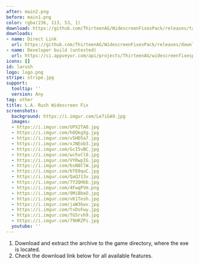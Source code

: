 ```yaml
---
after: main2.png
before: main1.png
color: rgba(236, 113, 53, 1)
download: https://github.com/ThirteenAG/WidescreenFixesPack/releases/tag/larush
downloads:
- name: Direct Link
  url: https://github.com/ThirteenAG/WidescreenFixesPack/releases/download/larush/LARush.WidescreenFix.zip
- name: Developer build (untested)
  url: https://ci.appveyor.com/api/projects/ThirteenAG/widescreenfixespack/artifacts/LARush.WidescreenFix.zip?branch=master
icons: []
id: larush
logo: logo.png
stripe: stripe.jpg
support:
  tooltip: ''
  version: Any
tag: other
title: L.A. Rush Widescreen Fix
screenshots:
  background: https://i.imgur.com/Le7iGA9.jpg
  images:
  - https://i.imgur.com/UPX2TA0.jpg
  - https://i.imgur.com/hOQkgXg.jpg
  - https://i.imgur.com/v5HD5a7.jpg
  - https://i.imgur.com/xJNEob3.jpg
  - https://i.imgur.com/GcI5vBC.jpg
  - https://i.imgur.com/wchvCl0.jpg
  - https://i.imgur.com/VYRwpIG.jpg
  - https://i.imgur.com/bsN8ClW.jpg
  - https://i.imgur.com/bTE0quC.jpg
  - https://i.imgur.com/QaQJ13v.jpg
  - https://i.imgur.com/7Y2QHbb.jpg
  - https://i.imgur.com/4FwqPVm.png
  - https://i.imgur.com/9MiBbeO.jpg
  - https://i.imgur.com/vK1Tesh.jpg
  - https://i.imgur.com/jaW3bwv.jpg
  - https://i.imgur.com/tvDsFwy.jpg
  - https://i.imgur.com/TG5rvh9.jpg
  - https://i.imgur.com/79HRZPi.jpg
  youtube: ''
---
```


1. Download and extract the archive to the game directory, where the exe is located.
2. Check the download link below for all available features.

